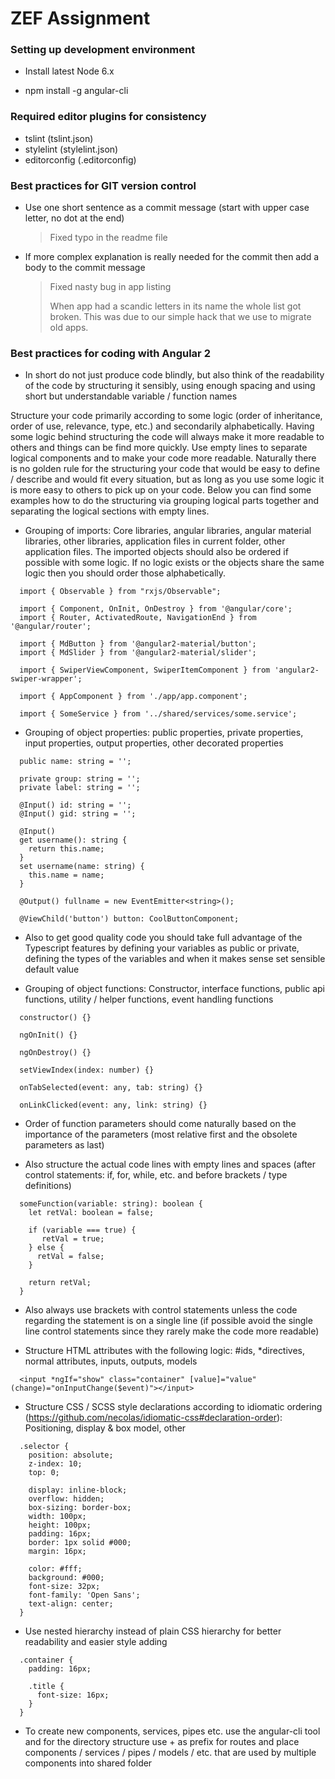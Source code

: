 # ZEF Assignment

### Setting up development environment

  - Install latest Node 6.x

  - npm install -g angular-cli

### Required editor plugins for consistency

  - tslint (tslint.json)
  - stylelint (stylelint.json)
  - editorconfig (.editorconfig)

### Best practices for GIT version control

  - Use one short sentence as a commit message (start with upper case letter, no dot at the end)

	> Fixed typo in the readme file

  - If more complex explanation is really needed for the commit then add a body to the commit message

	> Fixed nasty bug in app listing
	>
	> When app had a scandic letters in its name the whole list got broken. This was due to our simple
	> hack that we use to migrate old apps.

### Best practices for coding with Angular 2

  - In short do not just produce code blindly, but also think of the readability of the code by structuring it sensibly, using enough spacing and using short but understandable variable / function names

  Structure your code primarily according to some logic (order of inheritance, order of use, relevance, type, etc.) and secondarily alphabetically. Having some logic behind structuring the code will always make it more readable to others and things can be find more quickly. Use empty lines to separate logical components and to make your code more readable. Naturally there is no golden rule for the structuring your code that would be easy to define / describe and would fit every situation, but as long as you use some logic it is more easy to others to pick up on your code. Below you can find some examples how to do the structuring via grouping logical parts together and separating the logical sections with empty lines.

  - Grouping of imports: Core libraries, angular libraries, angular material libraries, other libraries, application files in current folder, other application files. The imported objects should also be ordered if possible with some logic. If no logic exists or the objects share the same logic then you should order those alphabetically.

  ```
    import { Observable } from "rxjs/Observable";

    import { Component, OnInit, OnDestroy } from '@angular/core';
    import { Router, ActivatedRoute, NavigationEnd } from '@angular/router';

    import { MdButton } from '@angular2-material/button';
    import { MdSlider } from '@angular2-material/slider';

    import { SwiperViewComponent, SwiperItemComponent } from 'angular2-swiper-wrapper';

    import { AppComponent } from './app/app.component';

    import { SomeService } from '../shared/services/some.service';
  ```

  - Grouping of object properties: public properties, private properties, input properties, output properties, other decorated properties

  ```
    public name: string = '';

    private group: string = '';
    private label: string = '';

    @Input() id: string = '';
    @Input() gid: string = '';

    @Input()
    get username(): string {
      return this.name;
    }
    set username(name: string) {
      this.name = name;
    }

    @Output() fullname = new EventEmitter<string>();

    @ViewChild('button') button: CoolButtonComponent;
  ```

  - Also to get good quality code you should take full advantage of the Typescript features by defining your variables as public or private, defining the types of the variables and when it makes sense set sensible default value

  - Grouping of object functions: Constructor, interface functions, public api functions, utility / helper functions, event handling functions

  ```
    constructor() {}

    ngOnInit() {}

    ngOnDestroy() {}

    setViewIndex(index: number) {}

    onTabSelected(event: any, tab: string) {}

    onLinkClicked(event: any, link: string) {}
  ```

  - Order of function parameters should come naturally based on the importance of the parameters (most relative first and the obsolete parameters as last)

  - Also structure the actual code lines with empty lines and spaces (after control statements: if, for, while, etc. and before brackets / type definitions)

  ```
    someFunction(variable: string): boolean {
      let retVal: boolean = false;

      if (variable === true) {
         retVal = true;
      } else {
        retVal = false;
      }

      return retVal;
    }
  ```

  - Also always use brackets with control statements unless the code regarding the statement is on a single line (if possible avoid the single line control statements since they rarely make the code more readable)

  - Structure HTML attributes with the following logic: #ids, *directives, normal attributes, inputs, outputs, models

  ```
    <input *ngIf="show" class="container" [value]="value" (change)="onInputChange($event)"></input>
  ```

  - Structure CSS / SCSS style declarations according to idiomatic ordering (https://github.com/necolas/idiomatic-css#declaration-order): Positioning, display & box model, other

  ```
    .selector {
      position: absolute;
      z-index: 10;
      top: 0;

      display: inline-block;
      overflow: hidden;
      box-sizing: border-box;
      width: 100px;
      height: 100px;
      padding: 16px;
      border: 1px solid #000;
      margin: 16px;

      color: #fff;
      background: #000;
      font-size: 32px;
      font-family: 'Open Sans';
      text-align: center;
    }
  ```

  - Use nested hierarchy instead of plain CSS hierarchy for better readability and easier style adding

  ```
    .container {
      padding: 16px;

      .title {
        font-size: 16px;
      }
    }
  ```

  - To create new components, services, pipes etc. use the angular-cli tool and for the directory structure use + as prefix for routes and place components / services / pipes / models / etc. that are used by multiple components into shared folder
